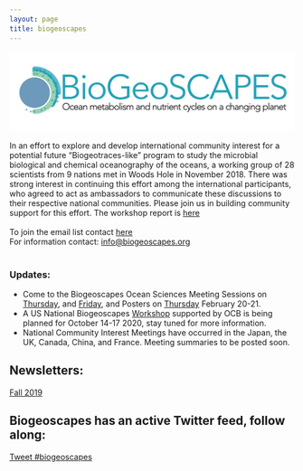 ```yaml
---
layout: page
title: biogeoscapes
---
```

<img src="biogeoscapes-04_cropped.png">

In an effort to explore and develop international community interest for a potential future “Biogeotraces-like” program to study the microbial biological and chemical oceanography of the oceans, a working group of 28 scientists from 9 nations met in Woods Hole in November 2018. There was strong interest in continuing this effort among the international participants, who agreed to act as ambassadors to communicate these discussions to their respective national communities. Please join us in building community support for this effort. The workshop report is <a href="https://drive.google.com/file/d/1EjIE4Fz2edd_hmusaaio-JHQQaDazGYn/view?usp=sharing"> here</a><br>
<br>
To join the email list contact <a href="mailto:mzawoysky@whoi.edu">here</a><br>
For information contact: <a href="mailto:info@biogeoscapes.org">info@biogeoscapes.org</a><br>
<br>

### Updates:
* Come to the Biogeoscapes Ocean Sciences Meeting Sessions on [Thursday](https://agu.confex.com/agu/osm20/meetingapp.cgi/Session/93195), and [Friday](https://agu.confex.com/agu/osm20/meetingapp.cgi/Session/93199), and Posters on [Thursday](https://agu.confex.com/agu/osm20/meetingapp.cgi/Session/84717) February 20-21.
* A US National Biogeoscapes [Workshop](https://www.us-ocb.org/ocb-scoping-workshop-laying-the-foundation-for-a-potential-future-biogeoscapes-program/) supported by OCB is being planned for October 14-17 2020, stay tuned for more information. 
* National Community Interest Meetings have occurred in the Japan, the UK, Canada, China, and France. Meeting summaries to be posted soon.

## Newsletters:
[Fall 2019](_newsletters/2019-07-15-newsletter.md)

## Biogeoscapes has an active Twitter feed, follow along:
<a href="https://twitter.com/intent/tweet?button_hashtag=biogeoscapes&ref_src=twsrc%5Etfw" class="twitter-hashtag-button" data-show-count="false">Tweet #biogeoscapes</a><script async src="https://platform.twitter.com/widgets.js" charset="utf-8"></script>
